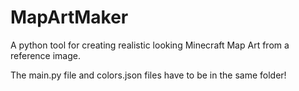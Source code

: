 # MapArtMaker
A python tool for creating realistic looking Minecraft Map Art from a reference image.

The main.py file and colors.json files have to be in the same folder!

